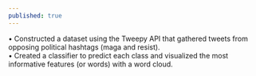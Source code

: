 ```yaml
---
published: true
---
```

•	Constructed a dataset using the Tweepy API that gathered tweets from opposing political hashtags (maga and resist).  
•	Created a classifier to predict each class and visualized the most informative features (or words) with a word cloud.

